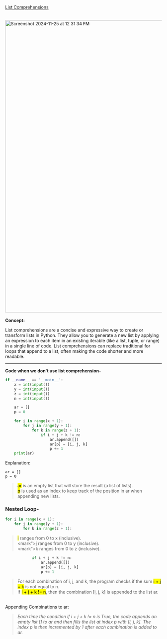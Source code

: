 [List Comprehensions](https://www.hackerrank.com/challenges/list-comprehensions/problem?isFullScreen=false)<br>
<br>
<br>
<img width="939" alt="Screenshot 2024-11-25 at 12 31 34 PM" src="https://github.com/user-attachments/assets/0b3af68d-fe9b-4b89-b43f-9028fd71b751">
<br>
<br>
**Concept:** <br>

List comprehensions are a concise and expressive way to create or transform lists in Python. They allow you to generate a new list by applying an expression to each item in an existing iterable (like a list, tuple, or range) in a single line of code. List comprehensions can replace traditional for loops that append to a list, often making the code shorter and more readable.

-------------------------------------------------
**Code when we don't use list comprehension-**
```python
if __name__ == '__main__':
    x = int(input())
    y = int(input())
    z = int(input())
    n = int(input())

    ar = []
    p = 0

    for i in range(x + 1):
        for j in range(y + 1):
            for k in range(z + 1):
                if i + j + k != n:
                    ar.append([])
                    ar[p] = [i, j, k]
                    p += 1
    print(ar)
```
Explanation:<br>
```
ar = []
p = 0
```
><mark>ar</mark> is an empty list that will store the result (a list of lists).<br>
><mark>p</mark> is used as an index to keep track of the position in ar when appending new lists.<br>

### Nested Loop-<br>
```python
for i in range(x + 1):
    for j in range(y + 1):
        for k in range(z + 1):
```
><mark>i</mark> ranges from 0 to x (inclusive).<br>
><mark">j</mark> ranges from 0 to y (inclusive).<br>
><mark">k</mark> ranges from 0 to z (inclusive).<br>
```python
            if i + j + k != n:
                ar.append([])
                ar[p] = [i, j, k]
                p += 1
```
>For each combination of i, j, and k, the program checks if the sum <mark>i + j + k</mark> is not equal to n.<br>
>If <mark>i + j + k != n</mark>, then the combination [i, j, k] is appended to the list ar.<br>
<br>
Appending Combinations to ar:

>_Each time the condition if i + j + k != n is True, the code appends an empty list [] to ar and then fills the list at index p with [i, j, k].
>The index p is then incremented by 1 after each combination is added to ar._


